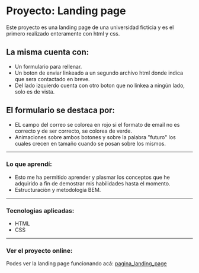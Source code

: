 # Proyecto: Landing page

Este proyecto es una landing page de una universidad ficticia y es el primero realizado enteramente con html y css. 

## La misma cuenta con:
- Un formulario para rellenar.
- Un boton de enviar linkeado a un segundo archivo html donde indica que sera contactado en breve. 
- Del lado izquierdo cuenta con otro boton que no linkea a ningún lado, solo es de vista.

## El formulario se destaca por:  
- EL campo del correo se colorea en rojo si el formato de email no es correcto y de ser correcto, se colorea de verde.
- Animaciones sobre ambos botones y sobre la palabra "futuro" los cuales crecen en tamaño cuando se posan sobre los mismos.

---

### Lo que aprendí:
- Esto me ha permitido aprender y plasmar los conceptos que he adquirido a fin de demostrar mis habilidades hasta el momento.
- Estructuraciòn y metodología BEM.

---

### Tecnologias aplicadas:
- HTML
- CSS

---

### Ver el proyecto online:

Podes ver la landing page funcionando acá: [pagina_landing_page](https://cyan-leopard-688998.hostingersite.com/)
